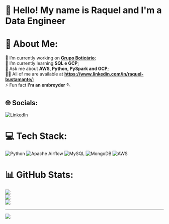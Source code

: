 # 👋 Hello! My name is Raquel and I'm a Data Engineer

# 💫 About Me:
🔭 I’m currently working on <b>[Grupo Boticário](https://grupoboticario.gupy.io/)</b>;<br>🌱 I’m currently learning <b>SQL e GCP</b>;<br>💬 Ask me about <b>AWS, Python, PySpark and GCP</b>;<br>🧑‍💻 All of me are available at <b>https://www.linkedin.com/in/raquel-bustamante/</b>;<br>⚡ Fun fact <b>I'm an embroyder 🪡</b>


## 🌐 Socials:
[![LinkedIn](https://img.shields.io/badge/LinkedIn-%230077B5.svg?logo=linkedin&logoColor=white)](https://linkedin.com/in/raquelbustt) 

# 💻 Tech Stack:
![Python](https://img.shields.io/badge/python-3670A0?style=for-the-badge&logo=python&logoColor=ffdd54) ![Apache Airflow](https://img.shields.io/badge/Apache%20Airflow-017CEE?style=for-the-badge&logo=Apache%20Airflow&logoColor=white) ![MySQL](https://img.shields.io/badge/mysql-%2300f.svg?style=for-the-badge&logo=mysql&logoColor=white) ![MongoDB](https://img.shields.io/badge/MongoDB-%234ea94b.svg?style=for-the-badge&logo=mongodb&logoColor=white) ![AWS](https://img.shields.io/badge/AWS-%23FF9900.svg?style=for-the-badge&logo=amazon-aws&logoColor=white)
# 📊 GitHub Stats:
![](https://github-readme-stats.vercel.app/api?username=raquelbustt&theme=radical&hide_border=true&include_all_commits=false&count_private=false)<br/>
![](https://github-readme-streak-stats.herokuapp.com/?user=raquelbustt&theme=radical&hide_border=true)<br/>
![](https://github-readme-stats.vercel.app/api/top-langs/?username=raquelbustt&theme=radical&hide_border=true&include_all_commits=false&count_private=false&layout=compact)

---
[![](https://visitcount.itsvg.in/api?id=raquelbustt&icon=0&color=0)](https://visitcount.itsvg.in)

<!-- Proudly created with GPRM ( https://gprm.itsvg.in ) -->
